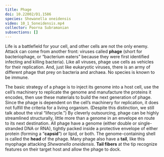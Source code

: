```yaml
---
title: Phage
doi: 10.22002/D1.1586
species: Shewanella oneidensis
video: 10_1_Soneidensis.mp4
collector: Poorna Subramanian
subsections: []
---
```


Life is a battlefield for your cell, and other cells are not the only enemy. Attack can come from another front: viruses called **phage** (short for bacteriophage, or “bacterium eaters” because they were first identified infecting and killing bacteria). Like all viruses, phage use cells as vehicles for their replication. And, just like eukaryotic viruses, there is an army of different phage that prey on bacteria and archaea. No species is known to be immune.

The basic strategy of a phage is to inject its genome into a host cell, use the cell’s machinery to replicate the genome and manufacture the proteins it encodes, then use these materials to build the next generation of phage. Since the phage is dependent on the cell’s machinery for replication, it does not fulfill the criteria for a living organism. (Despite this distinction, we still talk about the viral “lifecycle.”) By cleverly outsourcing, phage can be highly streamlined structurally, little more than a genome in an envelope en route to its next destination. All phage have a genome (either double or single-stranded DNA or RNA), tightly packed inside a protective envelope of either protein (forming a “**capsid**”) or lipid, or both. The genome-containing shell is called the **head** of the phage. Many phage also have a **tail**, like this myophage attacking *Shewanella oneidensis*. **Tail fibers** at the tip recognize features on their target host and allow the phage to dock.

